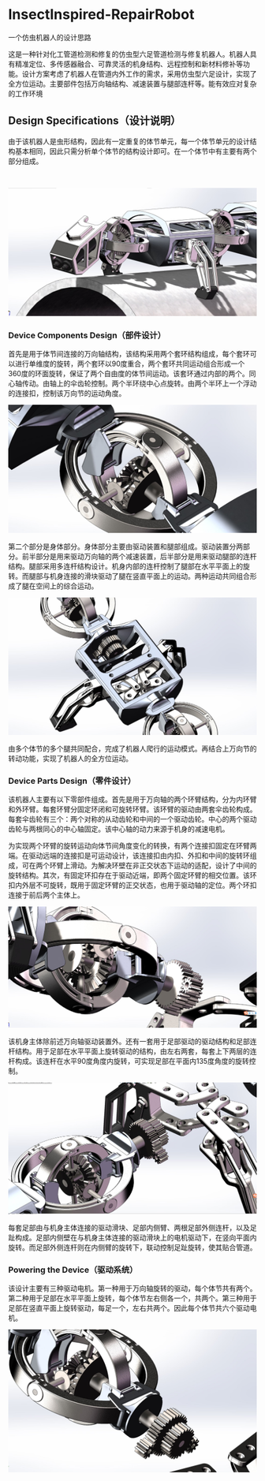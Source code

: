 # InsectInspired-RepairRobot
一个仿虫机器人的设计思路

这是一种针对化工管道检测和修复的仿虫型六足管道检测与修复机器人。机器人具有精准定位、多传感器融合、可靠灵活的机身结构、远程控制和新材料修补等功能。设计方案考虑了机器人在管道内外工作的需求，采用仿虫型六足设计，实现了全方位运动。主要部件包括万向轴结构、减速装置与腿部连杆等。能有效应对复杂的工作环境

## Design Specifications（设计说明）



由于该机器人是虫形结构，因此有一定重复的体节单元，每一个体节单元的设计结构基本相同，因此只需分析单个体节的结构设计即可。在一个体节中有主要有两个部分组成。

​                                                  

![01](doc/photos/01.jpg)

### Device Components Design（部件设计）

首先是用于体节间连接的万向轴结构，该结构采用两个套环结构组成，每个套环可以进行单维度的旋转，两个套环以90度重合，两个套环共同运动组合形成一个360度的环面旋转，保证了两个自由度的体节间运动。该套环通过内部的两个。同心轴传动。由轴上的伞齿轮控制。两个半环绕中心点旋转。由两个半环上一个浮动的连接扣，控制该万向节的运动角度。



![04](doc/photos/04.jpg)





第二个部分是身体部分。身体部分主要由驱动装置和腿部组成。驱动装置分两部分。前半部分是用来驱动万向轴的两个减速装置，后半部分是用来驱动腿部的连杆结构。腿部采用多连杆结构设计。机身内部的连杆控制了腿部在水平平面上的旋转。而腿部与机身连接的滑块驱动了腿在竖直平面上的运动。两种运动共同组合形成了腿在空间上的综合运动。

   

![09](doc/photos/03.jpg)



由多个体节的多个腿共同配合，完成了机器人爬行的运动模式。再结合上万向节的转动功能，实现了机器人的全方位运动。

 

 

 

### Device Parts Design（零件设计）

该机器人主要有以下零部件组成。首先是用于万向轴的两个环臂结构，分为内环臂和外环臂。每套环臂分固定环闭和可旋转环臂。该环臂的驱动由两套伞齿轮构成。每套伞齿轮有三个：两个对称的从动齿轮和中间的一个驱动齿轮。中心的两个驱动齿轮与两根同心的中心轴固定。该中心轴的动力来源于机身的减速电机。

为实现两个环臂的旋转运动向体节间角度变化的转换，有两个连接扣固定在环臂两端。在驱动远端的连接扣是可运动设计，该连接扣由内扣、外扣和中间的旋转环组成，可在两个环臂上滑动。为解决环壁在非正交状态下运动的适配，设计了中间的旋转结构。其次，有固定环扣存在于驱动近端，即两个固定环臂的相交位置。该环扣内外层不可旋转，既用于固定环臂的正交状态，也用于驱动轴的定位。两个环扣连接于前后两个主体上。



![05](doc/photos/05.jpg)



该机身主体除前述万向轴驱动装置外。还有一套用于足部驱动的驱动结构和足部连杆结构。用于足部在水平平面上旋转驱动的结构，由左右两套，每套上下两层的连杆构成。该连杆在水平90度角度内旋转，可实现足部在平面内135度角度的旋转控制。

   

![08](doc/photos/07.jpg)

每套足部由与机身主体连接的驱动滑块、足部内侧臂、两根足部外侧连杆，以及足趾构成。足部内侧壁在与机身主体连接的驱动滑块上的电机驱动下，在竖向平面内旋转。而足部外侧连杆则在内侧臂的旋转下，联动控制足趾旋转，使其贴合管道。

 

 

### Powering the Device（驱动系统）

该设计主要有三种驱动电机。第一种用于万向轴旋转的驱动，每个体节共有两个。第二种用于足部在水平平面上旋转，每个体节左右侧各一个，共两个。第三种用于足部在竖直平面上旋转驱动，每足一个，左右共两个。因此每个体节共六个驱动电机。

![06](doc/photos/06.jpg)

